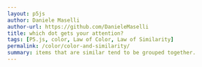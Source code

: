 ```yaml
---  
layout: p5js
author: Daniele Maselli
author-url: https://github.com/DanieleMaselli
title: which dot gets your attention?
tags: [P5.js, color, Law of Color, Law of Similarity]
permalink: /color/color-and-similarity/
summary: items that are similar tend to be grouped together.
---  
```

